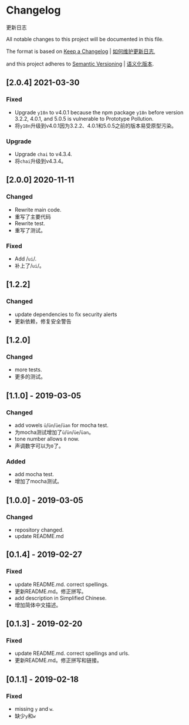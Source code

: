 # Changelog

更新日志

All notable changes to this project will be documented in this file.

The format is based on [Keep a Changelog](https://keepachangelog.com/en/1.0.0/) | [如何维护更新日志](https://keepachangelog.com/zh-CN/1.0.0/),

and this project adheres to [Semantic Versioning](https://semver.org/spec/v2.0.0.html) | [语义化版本](https://semver.org/lang/zh-CN/).

## [2.0.4] 2021-03-30

### Fixed
* Upgrade `y18n` to v4.0.1 because the npm package `y18n` before version 3.2.2, 4.0.1, and 5.0.5 is vulnerable to Prototype Pollution.
* 将`y18n`升级到v4.0.1因为3.2.2、4.0.1和5.0.5之前的版本易受原型污染。

### Upgrade
* Upgrade `chai` to v4.3.4.
* 将`chai`升级到v4.3.4。

###

## [2.0.0] 2020-11-11

### Changed

* Rewrite main code.
* 重写了主要代码
* Rewrite test.
* 重写了测试。

### Fixed

* Add /`ui`/.
* 补上了/`ui`/。

## [1.2.2]

### Changed

* update dependencies to fix security alerts
* 更新依赖，修复安全警告

## [1.2.0]

### Changed

* more tests.
* 更多的测试。

## [1.1.0] - 2019-03-05

### Changed

* add vowels `ü`/`ün`/`üe`/`üan` for mocha test.
* 为mocha测试增加了`ü`/`ün`/`üe`/`üan`。
* tone number allows `0` now.
* 声调数字可以为`0`了。

### Added

* add mocha test.
* 增加了mocha测试。

## [1.0.0] - 2019-03-05

### Changed

* repository changed.
* update README.md

## [0.1.4] - 2019-02-27

### Fixed

* update README.md. correct spellings.
* 更新README.md。修正拼写。
* add description in Simplified Chinese.
* 增加简体中文描述。

## [0.1.3] - 2019-02-20

### Fixed

* update README.md. correct spellings and urls.
* 更新README.md。修正拼写和链接。

## [0.1.1] - 2019-02-18

### Fixed

* missing `y` and `w`.
* 缺少`y`和`w`
